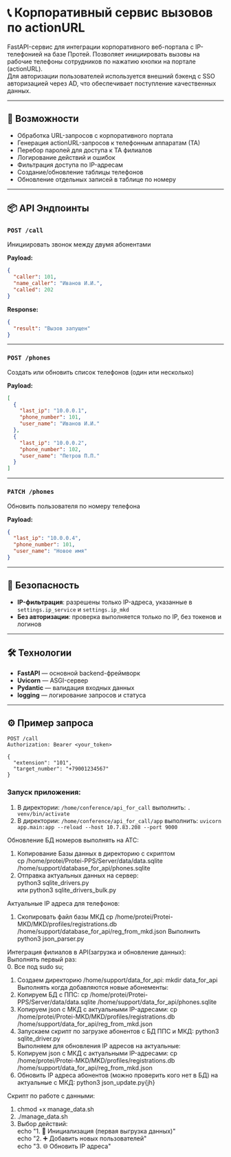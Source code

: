 # 📞 Корпоративный сервис вызовов по actionURL

FastAPI-сервис для интеграции корпоративного веб-портала с IP-телефонией на базе Протей. Позволяет инициировать вызовы на рабочие телефоны сотрудников по нажатию кнопки на портале (actionURL).   
Для авторизации пользователей используется внешний бэкенд с SSO авторизацией через AD, что обеспечивает поступление качественных данных.

---

## 🚀 Возможности

* Обработка URL-запросов с корпоративного портала
* Генерация actionURL-запросов к телефонным аппаратам (ТА)
* Перебор паролей для доступа к ТА филиалов
* Логирование действий и ошибок
* Фильтрация доступа по IP-адресам
* Создание/обновление таблицы телефонов
* Обновление отдельных записей в таблице по номеру

---
## 📦 API Эндпоинты

### `POST /call`

Инициировать звонок между двумя абонентами

**Payload:**

```json
{
  "caller": 101,
  "name_caller": "Иванов И.И.",
  "called": 202
}
```

**Response:**

```json
{
  "result": "Вызов запущен"
}
```

---

### `POST /phones`

Создать или обновить список телефонов (один или несколько)

**Payload:**

```json
[
  {
    "last_ip": "10.0.0.1",
    "phone_number": 101,
    "user_name": "Иванов И.И."
  },
  {
    "last_ip": "10.0.0.2",
    "phone_number": 102,
    "user_name": "Петров П.П."
  }
]
```

---

### `PATCH /phones`

Обновить пользователя по номеру телефона

**Payload:**

```json
{
  "last_ip": "10.0.0.4",
  "phone_number": 101,
  "user_name": "Новое имя"
}
```

---

## 🔐 Безопасность

* **IP-фильтрация**: разрешены только IP-адреса, указанные в `settings.ip_service` и `settings.ip_mkd`
* **Без авторизации**: проверка выполняется только по IP, без токенов и логинов

---

## 🛠 Технологии

* **FastAPI** — основной backend-фреймворк
* **Uvicorn** — ASGI-сервер
* **Pydantic** — валидация входных данных
* **logging** — логирование запросов и статуса

---

## ⚙️ Пример запроса

```http
POST /call
Authorization: Bearer <your_token>

{
  "extension": "101",
  "target_number": "+79001234567"
}
```



### Запуск приложения:  
1. В директории: `/home/conference/api_for_call` выполнить:  `. venv/bin/activate`  
2. В директории: `/home/conference/api_for_call/app` выполнить: `uvicorn app.main:app --reload --host 10.7.83.208 --port 9000`  

Обновление БД номеров выполнять на АТС:  
1. Копирование Базы данных в директорию с скриптом  
cp /home/protei/Protei-PPS/Server/data/data.sqlite /home/support/database_for_api/phones.sqlite  
2. Отправка актуальных данных на сервер:  
python3 sqlite_drivers.py  
или
python3 sqlite_drivers_bulk.py

Актуальные IP адреса для телефонов:
1. Скопировать файл базы МКД
cp /home/protei/Protei-MKD/MKD/profiles/registrations.db /home/support/database_for_api/reg_from_mkd.json
Выполнить python3 json_parser.py 

Интеграция филиалов в API(загрузка и обновление данных):  
Выполнять первый раз:  
0. Все под sudo su;  
1. Создаем директорию /home/support/data_for_api: mkdir data_for_api  
Выполнять когда добавляются новые абонементы:  
2. Копируем БД с ППС: cp /home/protei/Protei-PPS/Server/data/data.sqlite /home/support/data_for_api/phones.sqlite 
3. Копируем json с МКД с актуальными IP-адресами: cp /home/protei/Protei-MKD/MKD/profiles/registrations.db /home/support/data_for_api/reg_from_mkd.json  
4. Запускаем скрипт по загрузке абонентов с БД ППС и МКД: python3 sqlite_driver.py   
Выполняем для обновления IP адресов на актуальные:  
3. Копируем json с МКД с актуальными IP-адресами: cp /home/protei/Protei-MKD/MKD/profiles/registrations.db /home/support/data_for_api/reg_from_mkd.json 
5. Обновить IP адреса абонентов (можно проверить кого нет в БД) на актуальные с МКД: python3 json_update.py{jh}

Скрипт по работе с данными:
1. chmod +x manage_data.sh  
2. ./manage_data.sh  
3. Выбор действий:  
echo "1. 🔧 Инициализация (первая выгрузка данных)"  
echo "2. ➕ Добавить новых пользователей"  
echo "3. 🌐 Обновить IP адреса"  
